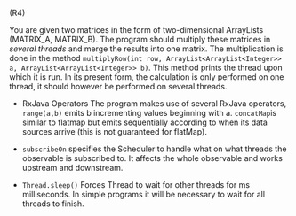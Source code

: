 (R4)

You are given two matrices in the form of two-dimensional ArrayLists (MATRIX_A, MATRIX_B).
The program should multiply these matrices in *several threads* and merge the results into one matrix.
The multiplication is done in the method `multiplyRow(int row, ArrayList<ArrayList<Integer>> a, ArrayList<ArrayList<Integer>> b)`. This method prints the thread upon which it is run.
In its present form, the calculation is only performed on one thread, it should however be performed on several threads.

- RxJava Operators
The program makes use of several RxJava operators, `range(a,b)` emits b incrementing values beginning with a.
`concatMap`is similar to flatmap but emits sequentially according to when its data sources arrive (this is not guaranteed for flatMap).

- `subscribeOn` specifies the Scheduler to handle what on what threads the observable is subscribed to. It affects the whole observable and works upstream and downstream.

- `Thread.sleep()` Forces Thread to wait for other threads for ms milliseconds. In simple programs it will be necessary to wait for all threads to finish.